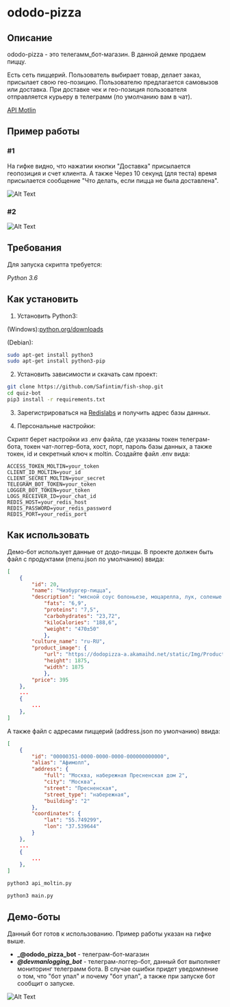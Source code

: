 # ododo-pizza

## Описание

ododo-pizza - это телегамм_бот-магазин. В данной демке продаем пиццу.

Есть сеть пиццерий. Пользователь выбирает товар, делает заказ, присылает свою гео-позицию. 
Пользователю предлагается самовызов или доставка. При доставке чек и гео-позиция пользователя отправляется 
курьеру в телеграмм (по умолчанию вам в чат). 

[API Motlin](https://docs.moltin.com/api/)

## Пример работы

### #1

На гифке видно, что нажатии кнопки "Доставка" присылается геопозиция и счет клиента. А также 
Через 10 секунд (для теста) время присылается сообщение "Что делать, если пицца не была доставлена".

![Alt Text](http://ipic.su/img/img7/fs/pizza.1562246120.gif)

### #2

![Alt Text](http://ipic.su/img/img7/fs/pizza2.1562246594.gif)

## Требования

Для запуска скрипта требуется:

*Python 3.6*

## Как установить

1. Установить Python3:

(Windows):[python.org/downloads](https://www.python.org/downloads/windows/)

(Debian):

```sh
sudo apt-get install python3
sudo apt-get install python3-pip
```

2. Установить зависимости и скачать сам проект:

```sh
git clone https://github.com/Safintim/fish-shop.git
cd quiz-bot
pip3 install -r requirements.txt
```

3. Зарегистрироваться на [Redislabs](https://redislabs.com/) и получить адрес базы данных.

4. Персональные настройки:

Скрипт берет настройки из .env файла, где указаны токен телеграм-бота, токен чат-логгер-бота, хост, порт, пароль базы данных, а также токен, id и секретный ключ к moltin. Создайте файл .env вида:

```.env
ACCESS_TOKEN_MOLTIN=your_token
CLIENT_ID_MOLTIN=your_id
CLIENT_SECRET_MOLTIN=your_secret
TELEGRAM_BOT_TOKEN=your_token
LOGGER_BOT_TOKEN=your_token
LOGS_RECEIVER_ID=your_chat_id
REDIS_HOST=your_redis_host
REDIS_PASSWORD=your_redis_password
REDIS_PORT=your_redis_port
```

## Как использовать

Демо-бот использует данные от додо-пиццы. В проекте должен быть файл c продуктами (menu.json по умолчанию) ввида:

```json
[
    {
        "id": 20,
        "name": "Чизбургер-пицца",
        "description": "мясной соус болоньезе, моцарелла, лук, соленые огурчики, томаты, соус бургер", "food_value": {
            "fats": "6,9",
            "proteins": "7,5",
            "carbohydrates": "23,72",
            "kiloCalories": "188,6",
            "weight": "470±50"
            },
        "culture_name": "ru-RU",
        "product_image": {
            "url": "https://dodopizza-a.akamaihd.net/static/Img/Products/Pizza/ru-RU/1626f452-b56a-46a7-ba6e-c2c2c9707466.jpg",
            "height": 1875,
            "width": 1875
            },
        "price": 395
    },
    ...
    {
        ...
    },
]
```

А также файл с адресами пиццерий (address.json по умолчанию) ввида:

```json
[
    {
        "id": "00000351-0000-0000-0000-000000000000",
        "alias": "Афимолл",
        "address": {
            "full": "Москва, набережная Пресненская дом 2",
            "city": "Москва",
            "street": "Пресненская",
            "street_type": "набережная",
            "building": "2"
        },
        "coordinates": {
            "lat": "55.749299",
            "lon": "37.539644"
        }
    },
    ...
    {
        ...
    },
]
```

```sh
python3 api_moltin.py
```

```sh
python3 main.py
```

## Демо-боты

Данный бот готов к использованию. Пример работы указан на гифке выше.

* **_@ododo_pizza_bot** - телеграм-бот-магазин
* **_@devmanlogging_bot_** - телеграм-логгер-бот, данный бот выполняет мониторинг телеграмм бота.
В случае ошибки придет уведомление о том, что "бот упал" и почему "бот упал",
 а также при запуске бот сообщит о запуске.

![Alt Text](http://ipic.su/img/img7/fs/quiz-log.1559419941.png)